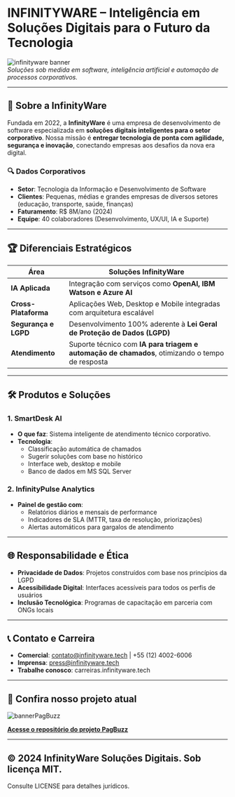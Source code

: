 # **INFINITYWARE – Inteligência em Soluções Digitais para o Futuro da Tecnologia**  
![infinityware banner](https://github.com/user-attachments/assets/infinityware-banner-exemplo.png)  
*Soluções sob medida em software, inteligência artificial e automação de processos corporativos.*

---

## **📌 Sobre a InfinityWare**  
Fundada em 2022, a **InfinityWare** é uma empresa de desenvolvimento de software especializada em **soluções digitais inteligentes para o setor corporativo**. Nossa missão é **entregar tecnologia de ponta com agilidade, segurança e inovação**, conectando empresas aos desafios da nova era digital.

### **🔍 Dados Corporativos**  
- **Setor**: Tecnologia da Informação e Desenvolvimento de Software  
- **Clientes**: Pequenas, médias e grandes empresas de diversos setores (educação, transporte, saúde, finanças)  
- **Faturamento**: R$ 8M/ano (2024)  
- **Equipe**: 40 colaboradores (Desenvolvimento, UX/UI, IA e Suporte)

---

## **🏆 Diferenciais Estratégicos**  
| **Área**              | **Soluções InfinityWare**                                                                 |  
|------------------------|-------------------------------------------------------------------------------------------|  
| **IA Aplicada**        | Integração com serviços como **OpenAI, IBM Watson e Azure AI**                            |  
| **Cross-Plataforma**   | Aplicações Web, Desktop e Mobile integradas com arquitetura escalável                     |  
| **Segurança e LGPD**   | Desenvolvimento 100% aderente à **Lei Geral de Proteção de Dados (LGPD)**                 |  
| **Atendimento**        | Suporte técnico com **IA para triagem e automação de chamados**, otimizando o tempo de resposta |

---

## **🛠️ Produtos e Soluções**  
### **1. SmartDesk AI**  
- **O que faz**: Sistema inteligente de atendimento técnico corporativo.  
- **Tecnologia**:  
  - Classificação automática de chamados  
  - Sugerir soluções com base no histórico  
  - Interface web, desktop e mobile  
  - Banco de dados em MS SQL Server  

### **2. InfinityPulse Analytics**  
- **Painel de gestão com**:  
  - Relatórios diários e mensais de performance  
  - Indicadores de SLA (MTTR, taxa de resolução, priorizações)  
  - Alertas automáticos para gargalos de atendimento  

---

## **🌐 Responsabilidade e Ética**  
- **Privacidade de Dados**: Projetos construídos com base nos princípios da LGPD  
- **Acessibilidade Digital**: Interfaces acessíveis para todos os perfis de usuários  
- **Inclusão Tecnológica**: Programas de capacitação em parceria com ONGs locais

---

## **📞 Contato e Carreira**  
- **Comercial**: contato@infinityware.tech | +55 (12) 4002-6006  
- **Imprensa**: press@infinityware.tech  
- **Trabalhe conosco**: carreiras.infinityware.tech

---

## **🚀 Confira nosso projeto atual**  
![bannerPagBuzz](https://github.com/user-attachments/assets/bannerPagBuzz-exemplo.png)

**[Acesse o repositório do projeto PagBuzz](https://github.com/seu-repo/pagbuzz)**

---

## © 2024 InfinityWare Soluções Digitais. Sob licença MIT.  
Consulte LICENSE para detalhes jurídicos.

